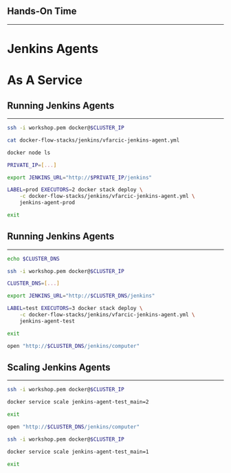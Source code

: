 ## Hands-On Time

---

# Jenkins Agents

# As A Service


## Running Jenkins Agents

---

```bash
ssh -i workshop.pem docker@$CLUSTER_IP

cat docker-flow-stacks/jenkins/vfarcic-jenkins-agent.yml

docker node ls

PRIVATE_IP=[...]

export JENKINS_URL="http://$PRIVATE_IP/jenkins"

LABEL=prod EXECUTORS=2 docker stack deploy \
    -c docker-flow-stacks/jenkins/vfarcic-jenkins-agent.yml \
    jenkins-agent-prod

exit
```


## Running Jenkins Agents

---

```bash
echo $CLUSTER_DNS

ssh -i workshop.pem docker@$CLUSTER_IP

CLUSTER_DNS=[...]

export JENKINS_URL="http://$CLUSTER_DNS/jenkins"

LABEL=test EXECUTORS=3 docker stack deploy \
    -c docker-flow-stacks/jenkins/vfarcic-jenkins-agent.yml \
    jenkins-agent-test

exit

open "http://$CLUSTER_DNS/jenkins/computer"
```


## Scaling Jenkins Agents

---

```bash
ssh -i workshop.pem docker@$CLUSTER_IP

docker service scale jenkins-agent-test_main=2

exit

open "http://$CLUSTER_DNS/jenkins/computer"

ssh -i workshop.pem docker@$CLUSTER_IP

docker service scale jenkins-agent-test_main=1

exit
```
